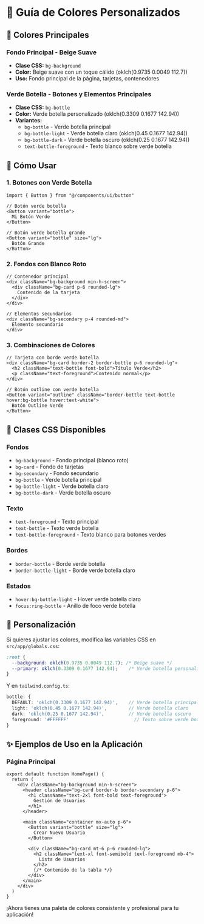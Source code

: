 # 🎨 Guía de Colores Personalizados

## 🌟 Colores Principales

### Fondo Principal - Beige Suave
- **Clase CSS:** `bg-background`
- **Color:** Beige suave con un toque cálido (oklch(0.9735 0.0049 112.7))
- **Uso:** Fondo principal de la página, tarjetas, contenedores

### Verde Botella - Botones y Elementos Principales
- **Clase CSS:** `bg-bottle`
- **Color:** Verde botella personalizado (oklch(0.3309 0.1677 142.94))
- **Variantes:**
  - `bg-bottle` - Verde botella principal
  - `bg-bottle-light` - Verde botella claro (oklch(0.45 0.1677 142.94))
  - `bg-bottle-dark` - Verde botella oscuro (oklch(0.25 0.1677 142.94))
  - `text-bottle-foreground` - Texto blanco sobre verde botella

## 🚀 Cómo Usar

### 1. Botones con Verde Botella
```tsx
import { Button } from "@/components/ui/button"

// Botón verde botella
<Button variant="bottle">
  Mi Botón Verde
</Button>

// Botón verde botella grande
<Button variant="bottle" size="lg">
  Botón Grande
</Button>
```

### 2. Fondos con Blanco Roto
```tsx
// Contenedor principal
<div className="bg-background min-h-screen">
  <div className="bg-card p-6 rounded-lg">
    Contenido de la tarjeta
  </div>
</div>

// Elementos secundarios
<div className="bg-secondary p-4 rounded-md">
  Elemento secundario
</div>
```

### 3. Combinaciones de Colores
```tsx
// Tarjeta con borde verde botella
<div className="bg-card border-2 border-bottle p-6 rounded-lg">
  <h2 className="text-bottle font-bold">Título Verde</h2>
  <p className="text-foreground">Contenido normal</p>
</div>

// Botón outline con verde botella
<Button variant="outline" className="border-bottle text-bottle hover:bg-bottle hover:text-white">
  Botón Outline Verde
</Button>
```

## 🎯 Clases CSS Disponibles

### Fondos
- `bg-background` - Fondo principal (blanco roto)
- `bg-card` - Fondo de tarjetas
- `bg-secondary` - Fondo secundario
- `bg-bottle` - Verde botella principal
- `bg-bottle-light` - Verde botella claro
- `bg-bottle-dark` - Verde botella oscuro

### Texto
- `text-foreground` - Texto principal
- `text-bottle` - Texto verde botella
- `text-bottle-foreground` - Texto blanco para botones verdes

### Bordes
- `border-bottle` - Borde verde botella
- `border-bottle-light` - Borde verde botella claro

### Estados
- `hover:bg-bottle-light` - Hover verde botella claro
- `focus:ring-bottle` - Anillo de foco verde botella

## 🔧 Personalización

Si quieres ajustar los colores, modifica las variables CSS en `src/app/globals.css`:

```css
:root {
  --background: oklch(0.9735 0.0049 112.7); /* Beige suave */
  --primary: oklch(0.3309 0.1677 142.94);    /* Verde botella personalizado */
}
```

Y en `tailwind.config.ts`:

```ts
bottle: {
  DEFAULT: 'oklch(0.3309 0.1677 142.94)',    // Verde botella principal
  light: 'oklch(0.45 0.1677 142.94)',        // Verde botella claro
  dark: 'oklch(0.25 0.1677 142.94)',         // Verde botella oscuro
  foreground: '#FFFFFF'                        // Texto sobre verde botella
}
```

## ✨ Ejemplos de Uso en la Aplicación

### Página Principal
```tsx
export default function HomePage() {
  return (
    <div className="bg-background min-h-screen">
      <header className="bg-card border-b border-secondary p-6">
        <h1 className="text-2xl font-bold text-foreground">
          Gestión de Usuarios
        </h1>
      </header>
      
      <main className="container mx-auto p-6">
        <Button variant="bottle" size="lg">
          Crear Nuevo Usuario
        </Button>
        
        <div className="bg-card mt-6 p-6 rounded-lg">
          <h2 className="text-xl font-semibold text-foreground mb-4">
            Lista de Usuarios
          </h2>
          {/* Contenido de la tabla */}
        </div>
      </main>
    </div>
  )
}
```

¡Ahora tienes una paleta de colores consistente y profesional para tu aplicación!
